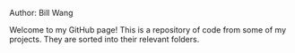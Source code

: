 Author: Bill Wang

Welcome to my GitHub page! This is a repository of code from some of my projects. They are sorted into their relevant folders.
